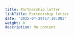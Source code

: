 ```yaml
---
title: Partnership letter
linkTitle: Partnership letter
date: '2025-04-29T17:10:00Z'
weight: 0
description: No content
---
```



